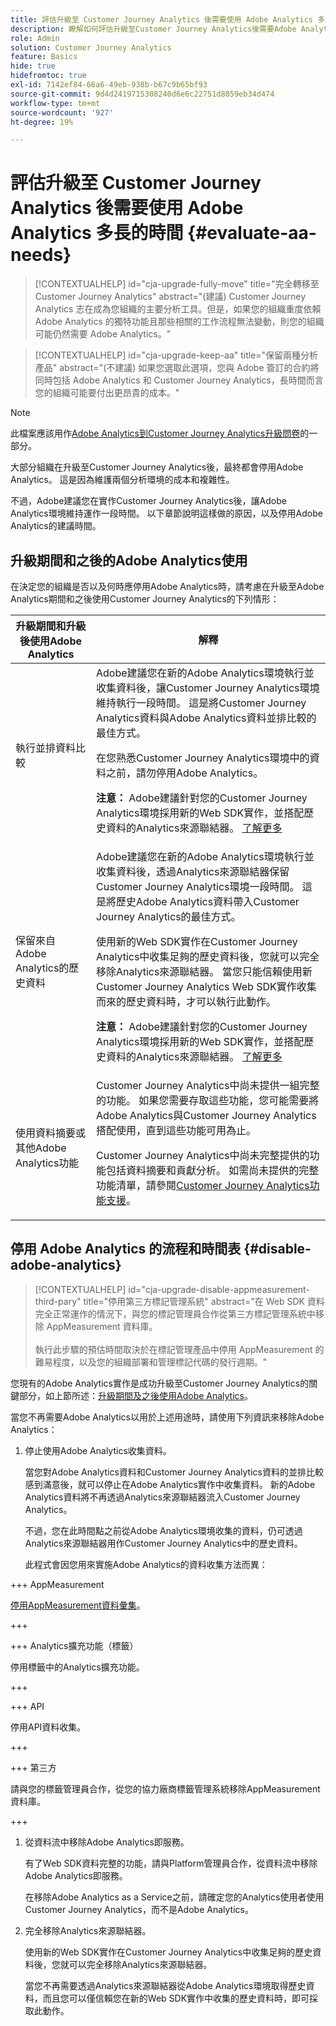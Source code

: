 ```yaml
---
title: 評估升級至 Customer Journey Analytics 後需要使用 Adobe Analytics 多長的時間
description: 瞭解如何評估升級至Customer Journey Analytics後需要Adobe Analytics多久
role: Admin
solution: Customer Journey Analytics
feature: Basics
hide: true
hidefromtoc: true
exl-id: 7142ef84-66a6-49eb-938b-b67c9b65bf93
source-git-commit: 9d4d2419715308240d6e6c22751d8859eb34d474
workflow-type: tm+mt
source-wordcount: '927'
ht-degree: 19%

---
```


# 評估升級至 Customer Journey Analytics 後需要使用 Adobe Analytics 多長的時間 {#evaluate-aa-needs}

<!-- markdownlint-disable MD034 -->

>[!CONTEXTUALHELP]
>id="cja-upgrade-fully-move"
>title="完全轉移至 Customer Journey Analytics"
>abstract="(建議) Customer Journey Analytics 志在成為您組織的主要分析工具。但是，如果您的組織重度依賴 Adobe Analytics 的獨特功能且那些相關的工作流程無法變動，則您的組織可能仍然需要 Adobe Analytics。"

<!-- markdownlint-enable MD034 -->

<!-- markdownlint-disable MD034 -->

>[!CONTEXTUALHELP]
>id="cja-upgrade-keep-aa"
>title="保留兩種分析產品"
>abstract="(不建議) 如果您選取此選項，您與 Adobe 簽訂的合約將同時包括 Adobe Analytics 和 Customer Journey Analytics，長時間而言您的組織可能要付出更昂貴的成本。"

<!-- markdownlint-enable MD034 -->

>[!NOTE]
>
>此檔案應該用作[Adobe Analytics到Customer Journey Analytics升級問卷](https://gigazelle.github.io/cja-ttv/)的一部分。

大部分組織在升級至Customer Journey Analytics後，最終都會停用Adobe Analytics。 這是因為維護兩個分析環境的成本和複雜性。

不過，Adobe建議您在實作Customer Journey Analytics後，讓Adobe Analytics環境維持運作一段時間。 以下章節說明這樣做的原因，以及停用Adobe Analytics的建議時間。

## 升級期間和之後的Adobe Analytics使用

在決定您的組織是否以及何時應停用Adobe Analytics時，請考慮在升級至Adobe Analytics期間和之後使用Customer Journey Analytics的下列情形：

| 升級期間和升級後使用Adobe Analytics | 解釋 |
|---------|----------|
| 執行並排資料比較 | Adobe建議您在新的Adobe Analytics環境執行並收集資料後，讓Customer Journey Analytics環境維持執行一段時間。 這是將Customer Journey Analytics資料與Adobe Analytics資料並排比較的最佳方式。<p>在您熟悉Customer Journey Analytics環境中的資料之前，請勿停用Adobe Analytics。</p><p>**注意：** Adobe建議針對您的Customer Journey Analytics環境採用新的Web SDK實作，並搭配歷史資料的Analytics來源聯結器。 [了解更多](/help/getting-started/cja-upgrade/cja-upgrade-recommendations.md)</p> |
| 保留來自Adobe Analytics的歷史資料 | Adobe建議您在新的Adobe Analytics環境執行並收集資料後，透過Analytics來源聯結器保留Customer Journey Analytics環境一段時間。 這是將歷史Adobe Analytics資料帶入Customer Journey Analytics的最佳方式。<p>使用新的Web SDK實作在Customer Journey Analytics中收集足夠的歷史資料後，您就可以完全移除Analytics來源聯結器。 當您只能信賴使用新Customer Journey Analytics Web SDK實作收集而來的歷史資料時，才可以執行此動作。</p><p>**注意：** Adobe建議針對您的Customer Journey Analytics環境採用新的Web SDK實作，並搭配歷史資料的Analytics來源聯結器。 [了解更多](/help/getting-started/cja-upgrade/cja-upgrade-recommendations.md)</p> |
| 使用資料摘要或其他Adobe Analytics功能 | Customer Journey Analytics中尚未提供一組完整的功能。 如果您需要存取這些功能，您可能需要將Adobe Analytics與Customer Journey Analytics搭配使用，直到這些功能可用為止。 <p>Customer Journey Analytics中尚未完整提供的功能包括資料摘要和貢獻分析。 如需尚未提供的完整功能清單，請參閱[Customer Journey Analytics功能支援](/help/getting-started/aa-vs-cja/cja-aa.md)。</p> |

## 停用 Adobe Analytics 的流程和時間表 {#disable-adobe-analytics}

<!-- markdownlint-disable MD034 -->

>[!CONTEXTUALHELP]
>id="cja-upgrade-disable-appmeasurement-third-pary"
>title="停用第三方標記管理系統"
>abstract="在 Web SDK 資料完全正常運作的情況下，與您的標記管理員合作從第三方標記管理系統中移除 AppMeasurement 資料庫。<br><br>執行此步驟的預估時間取決於在標記管理產品中停用 AppMeasurement 的難易程度，以及您的組織部署和管理標記代碼的發行週期。"

<!-- markdownlint-enable MD034 -->

您現有的Adobe Analytics實作是成功升級至Customer Journey Analytics的關鍵部分，如上節所述：[升級期間及之後使用Adobe Analytics](#uses-of-adobe-analytics-during-and-after-an-upgrade)。

當您不再需要Adobe Analytics以用於上述用途時，請使用下列資訊來移除Adobe Analytics：

1. 停止使用Adobe Analytics收集資料。

   當您對Adobe Analytics資料和Customer Journey Analytics資料的並排比較感到滿意後，就可以停止在Adobe Analytics實作中收集資料。 新的Adobe Analytics資料將不再透過Analytics來源聯結器流入Customer Journey Analytics。

   不過，您在此時間點之前從Adobe Analytics環境收集的資料，仍可透過Analytics來源聯結器用作Customer Journey Analytics中的歷史資料。

   此程式會因您用來實施Adobe Analytics的資料收集方法而異：

+++ AppMeasurement

   [停用AppMeasurement資料彙集](/help/getting-started/cja-upgrade/cja-upgrade-disable-appmeasurement.md)。

+++

+++ Analytics擴充功能（標籤）

   停用標籤中的Analytics擴充功能。

+++

+++ API

   停用API資料收集。

+++

+++ 第三方

   請與您的標籤管理員合作，從您的協力廠商標籤管理系統移除AppMeasurement資料庫。

+++

1. 從資料流中移除Adobe Analytics即服務。

   有了Web SDK資料完整的功能，請與Platform管理員合作，從資料流中移除Adobe Analytics即服務。

   在移除Adobe Analytics as a Service之前，請確定您的Analytics使用者使用Customer Journey Analytics，而不是Adobe Analytics。

1. 完全移除Analytics來源聯結器。

   使用新的Web SDK實作在Customer Journey Analytics中收集足夠的歷史資料後，您就可以完全移除Analytics來源聯結器。

   當您不再需要透過Analytics來源聯結器從Adobe Analytics環境取得歷史資料，而且您可以僅信賴您在新的Web SDK實作中收集的歷史資料時，即可採取此動作。

